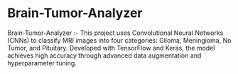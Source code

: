 # Brain-Tumor-Analyzer
Brain-Tumor-Analyzer :- This project uses Convolutional Neural Networks (CNNs) to classify MRI images into four categories: Glioma, Meningioma, No Tumor, and Pituitary. Developed with TensorFlow and Keras, the model achieves high accuracy through advanced data augmentation and hyperparameter tuning.
